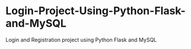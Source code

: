 # Login-Project-Using-Python-Flask-and-MySQL
Login and Registration project using Python Flask and MySQL
